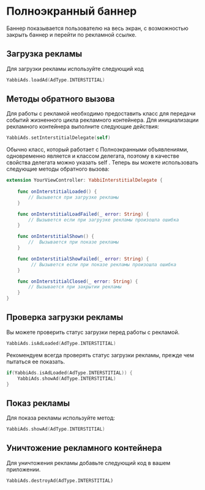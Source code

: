 # Полноэкранный баннер
Баннер показывается пользователю на весь экран, с возможностью закрыть баннер и перейти по рекламной ссылке.

## Загрузка рекламы
Для загрузки рекламы используйте следующий код
```swift
YabbiAds.loadAd(AdType.INTERSTITIAL)
```

## Методы обратного вызова
Для работы с рекламой необходимо предоставить класс для передачи событий жизненного цикла рекламного контейнера.
Для инициализации рекламного контейнера выполните следующие действия:
```swift
YabbiAds.setInterstitialDelegate(self)
```
Обычно класс, который работает с Полноэкранными объявлениями, одновременно является и классом делегата, поэтому в качестве свойства делегата можно указать self .
Теперь вы можете использовать следующие методы обратного вызова:

```swift
extension YourViewController: YabbiInterstitialDelegate {
    
    func onInterstitialLoaded() {
        // Вызывется при загрузке рекламы
    }

    func onInterstitialLoadFailed(_ error: String) {
        // Вызывется если при загрузке рекламы произошла ошибка
    }

    func onInterstitialShown() {
        //  Вызывается при показе рекламы
    }

    func onInterstitialShowFailed(_ error: String) {
         // Вызывется если при показе рекламы произошла ошибка
    }

    func onInterstitialClosed(_ error: String) {
        // Вызывается при закрытии рекламы
    }
}
```

## Проверка загрузки рекламы
Вы можете проверить статус загрузки перед работы с рекламой.
```swift
YabbiAds.isAdLoaded(AdType.INTERSTITIAL)
```

Рекомендуем всегда проверять статус загрузки рекламы, прежде чем пытаться ее показать.
```swift
if(YabbiAds.isAdLoaded(AdType.INTERSTITIAL)) {
    YabbiAds.showAd(AdType.INTERSTITIAL)
}
```

## Показ рекламы
Для показа рекламы используйте метод:
```swift
YabbiAds.showAd(AdType.INTERSTITIAL)
```

## Уничтожение рекламного контейнера
Для уничтожения рекламы добавьте следующий код в вашем приложении.
```AdType
YabbiAds.destroyAd(AdType.INTERSTITIAL)
```